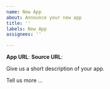 ```yaml
---
name: New App
about: Announce your new app
title: ''
labels: New App
assignees: ''

---
```


**App URL**: 
**Source URL**:

Give us a short description of your app.

Tell us more ...
